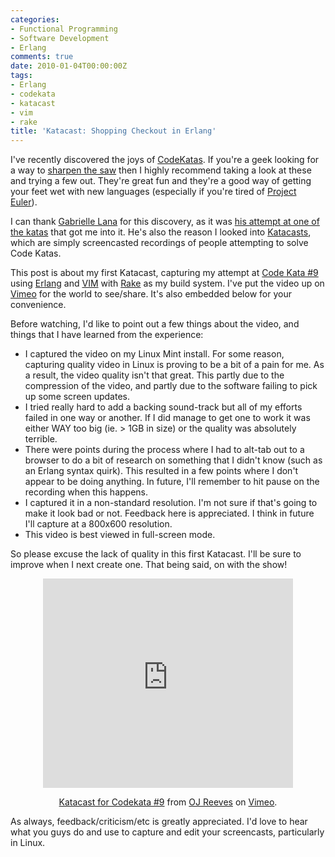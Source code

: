 ```yaml
---
categories:
- Functional Programming
- Software Development
- Erlang
comments: true
date: 2010-01-04T00:00:00Z
tags:
- Erlang
- codekata
- katacast
- vim
- rake
title: 'Katacast: Shopping Checkout in Erlang'
---
```


I've recently discovered the joys of [CodeKatas][]. If you're a geek looking for a way to [sharpen the saw][7Habits] then I highly recommend taking a look at these and trying a few out. They're great fun and they're a good way of getting your feet wet with new languages (especially if you're tired of [Project Euler][]).

<!--more-->
 
I can thank [Gabrielle Lana] for this discovery, as it was [his attempt at one of the katas][GLKata] that got me into it. He's also the reason I looked into [Katacasts][], which are simply screencasted recordings of people attempting to solve Code Katas.
 
This post is about my first Katacast, capturing my attempt at [Code Kata #9][Kata9] using [Erlang][] and [VIM][] with [Rake][] as my build system. I've put the video up on [Vimeo][OJKata] for the world to see/share. It's also embedded below for your convenience.
 
Before watching, I'd like to point out a few things about the video, and things that I have learned from the experience:

* I captured the video on my Linux Mint install. For some reason, capturing quality video in Linux is proving to be a bit of a pain for me. As a result, the video quality isn't that great. This partly due to the compression of the video, and partly due to the software failing to pick up some screen updates.
* I tried really hard to add a backing sound-track but all of my efforts failed in one way or another. If I did manage to get one to work it was either WAY too big (ie. > 1GB in size) or the quality was absolutely terrible.
* There were points during the process where I had to alt-tab out to a browser to do a bit of research on something that I didn't know (such as an Erlang syntax quirk). This resulted in a few points where I don't appear to be doing anything. In future, I'll remember to hit pause on the recording when this happens.
* I captured it in a non-standard resolution. I'm not sure if that's going to make it look bad or not. Feedback here is appreciated. I think in future I'll capture at a 800x600 resolution.
* This video is best viewed in full-screen mode.

So please excuse the lack of quality in this first Katacast. I'll be sure to improve when I next create one. That being said, on with the show!

<div style="text-align: center"><iframe src="http://player.vimeo.com/video/8513414" width="400" height="335" frameborder="0"></iframe><p><a href="http://vimeo.com/8513414">Katacast for Codekata #9</a> from <a href="http://vimeo.com/thecolonial">OJ Reeves</a> on <a href="http://vimeo.com">Vimeo</a>.</p></div>
 
As always, feedback/criticism/etc is greatly appreciated. I'd love to hear what you guys do and use to capture and edit your screencasts, particularly in Linux.

[VIM]: http://www.vim.org/ "VIM"
[CodeKatas]: http://codekata.pragprog.com/ "CodeKata"
[7Habits]: http://en.wikipedia.org/wiki/The_Seven_Habits_of_Highly_Effective_People "The Seven Habits of Highly Effective People"
[Project Euler]: http://projecteuler.net/ "Project Euler"
[Gabrielle Lana]: http://twitter.com/gabriellelana "Gabrielle Lana on Twitter"
[GLKata]: http://www.vimeo.com/8206748 "String Calculator in Erlang"
[Katacasts]: http://www.katacasts.com/ "Katacasts"
[Kata9]: http://codekata.pragprog.com/2007/01/kata_nine_back_.html "Checkout"
[Erlang]: http://erlang.org/ "Erlang"
[Rake]: http://rake.rubyforge.org/ "Ruby Make"
[OJKata]: http://vimeo.com/8513414 "Katacast for Codekata #9 by OJ Reeves"

